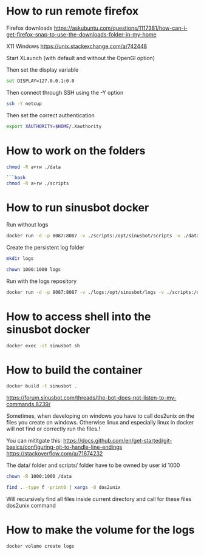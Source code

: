 
# How to run remote firefox
Firefox downloads
https://askubuntu.com/questions/1117381/how-can-i-get-firefox-snap-to-use-the-downloads-folder-in-my-home

X11 Windows
https://unix.stackexchange.com/a/742448

Start XLaunch (with default and without the OpenGl option)

Then set the display variable
```bash
set DISPLAY=127.0.0.1:0.0
```

Then connect through SSH using the -Y option
```bash
ssh -Y netcup
```

Then set the correct authentication
```bash
export XAUTHORITY=$HOME/.Xauthority 
```

# How to work on the folders
```bash
chmod -R a+rw ./data

```bash
chmod -R a+rw ./scripts
```


# How to run sinusbot docker
Run without logs
```bash
docker run -d -p 8087:8087 -v ./scripts:/opt/sinusbot/scripts -v ./data:/opt/sinusbot/data -v ./yt-dlp-files:/opt/sinusbot/yt-dlp-files:ro --name sinusbot sinusbot
```

Create the persistent log folder
```bash
mkdir logs
```

```bash
chown 1000:1000 logs
```

Run with the logs repository
```bash
docker run -d -p 8087:8087 -v ./logs:/opt/sinusbot/logs -v ./scripts:/opt/sinusbot/scripts -v ./data:/opt/sinusbot/data -v ./yt-dlp-files:/opt/sinusbot/yt-dlp-files:ro --name sinusbot sinusbot
```

# How to access shell into the sinusbot docker
```bash
docker exec -it sinusbot sh
```

# How to build the container
```bash
docker build -t sinusbot .
```

https://forum.sinusbot.com/threads/the-bot-does-not-listen-to-my-commands.8239/

Sometimes, when developing on windows you have to call dos2unix on the files you create on windows. Otherwise linux
and especially linux in docker will not find or correctly run the files.!

You can mititgate this:
https://docs.github.com/en/get-started/git-basics/configuring-git-to-handle-line-endings
https://stackoverflow.com/a/71674232

The data/ folder and scripts/ folder have to be owned by user id 1000
```bash
chown -R 1000:1000 /data
```

```bash
find . -type f -print0 | xargs -0 dos2unix
```
Will recursively find all files inside current directory and call for these files dos2unix command

# How to make the volume for the logs

```bash
docker volume create logs
```